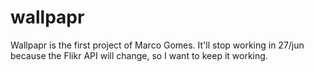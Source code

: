 wallpapr
========

Wallpapr is the first project of Marco Gomes. It'll stop working in 27/jun because the Flikr API will change, so I want to keep it working.
